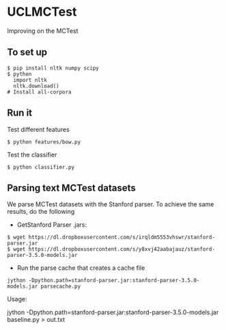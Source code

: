 # UCLMCTest

Improving on the MCTest

## To set up

```
$ pip install nltk numpy scipy
$ python
  import nltk
  nltk.download()
# Install all-corpora
```

## Run it

Test different features
```
$ python features/bow.py
```

Test the classifier
```
$ python classifier.py
```

## Parsing text MCTest datasets

We parse MCTest datasets with the Stanford parser.
To achieve the same results, do the following

- GetStanford Parser .jars:
```
$ wget https://dl.dropboxusercontent.com/s/irqldm5553vhswr/stanford-parser.jar
$ wget https://dl.dropboxusercontent.com/s/y8xvj42aabajauz/stanford-parser-3.5.0-models.jar
```
- Run the parse cache that creates a cache file
```
jython -Dpython.path=stanford-parser.jar:stanford-parser-3.5.0-models.jar parsecache.py
```


Usage:

jython -Dpython.path=stanford-parser.jar:stanford-parser-3.5.0-models.jar baseline.py > out.txt

